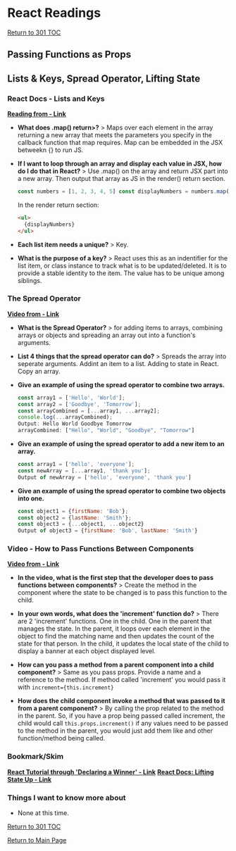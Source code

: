 # React Readings

[Return to 301 TOC](301TOC.md)

## Passing Functions as Props

## Lists & Keys, Spread Operator, Lifting State

### React Docs - Lists and Keys

**[Reading from - Link](https://reactjs.org/docs/lists-and-keys.html)**

- **What does .map() return>?** > Maps over each element in the array returning a new array that meets the parameters you specify in the callback function that map requires. Map can be embedded in the JSX betweekn {} to run JS.

- **If I want to loop through an array and display each value in JSX, how do I do that in React?** > Use .map() on the array and return JSX part into a new array. Then output that array as JS in the render() return section.

  ```javascript
  const numbers = [1, 2, 3, 4, 5] const displayNumbers = numbers.map(number => <li>{number}</li>);
  ```

  In the render return section:

  ```html
  <ul>
    {displayNumbers}
  </ul>
  ```

- **Each list item needs a unique?** > Key.

- **What is the purpose of a key?** > React uses this as an indentifier for the list item, or class instance to track what is to be updated/deleted. It is to provide a stable identity to the item. The value has to be unique among siblings.

### The Spread Operator

**[Video from - Link](https://medium.com/coding-at-dawn/how-to-use-the-spread-operator-in-javascript-b9e4a8b06fab)**

- **What is the Spread Operator?** > for adding items to arrays, combining arrays or objects and spreading an array out into a function's arguments.

- **List 4 things that the spread operator can do?** > Spreads the array into seperate arguments. Addint an item to a list. Adding to state in React. Copy an array.

- **Give an example of using the spread operator to combine two arrays.**

  ```javascript
  const array1 = ['Hello', 'World'];
  const array2 = ['Goodbye', 'Tomorrow'];
  const arrayCombined = [...array1, ...array2];
  console.log(...arrayCombined);
  Output: Hello World Goodbye Tomorrow
  arrayCombined: ["Hello", "World", "Goodbye", "Tomorrow"]
  ```

- **Give an example of using the spread operator to add a new item to an array.**

  ```javascript
  const array1 = ['hello', 'everyone'];
  const newArray = [...array1, 'thank you'];
  Output of newArray = ['hello', 'everyone', 'thank you']
  ```

- **Give an example of using the spread operator to combine two objects into one.**

  ```javascript
  const object1 = {firstName: 'Bob'};
  const object2 = {lastName: 'Smith'};
  const object3 = {...object1, ...object2}
  Output of object3 = {firstName: 'Bob', lastName: 'Smith'}
  ```

### Video - How to Pass Functions Between Components

**[Video from - Link](https://www.youtube.com/watch?v=c05OL7XbwXU)**

- **In the video, what is the first step that the developer does to pass functions between components?** > Create the method in the component where the state to be changed is to pass this function to the child.

- **In your own words, what does the 'increment' function do?** > There are 2 'increment' functions. One in the child. One in the parent that manages the state. In the parent, it loops over each element in the object to find the matching name and then updates the count of the state for that person. In the child, it updates the local state of the child to display a banner at each object displayed level.

- **How can you pass a method from a parent component into a child component?** > Same as you pass props. Provide a name and a reference to the method. If method called 'increment' you would pass it with `increment={this.increment}`

- **How does the child component invoke a method that was passed to it from a parent component?** > By calling the prop related to the method in the parent. So, if you have a prop being passed called increment, the child would call `this.props.increment()` if any values need to be passed to the method in the parent, you would just add them like and other function/method being called.

### Bookmark/Skim

**[React Tutorial through 'Declaring a Winner' - Link](https://reactjs.org/tutorial/tutorial.html)**
**[React Docs: Lifting State Up - Link](https://reactjs.org/docs/lifting-state-up.html)**

### Things I want to know more about

- None at this time.

[Return to 301 TOC](301TOC.md)

[Return to Main Page](../README.md)
